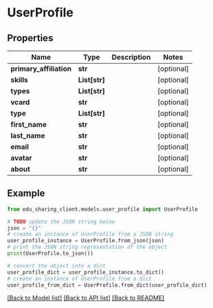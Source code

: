 # UserProfile


## Properties

Name | Type | Description | Notes
------------ | ------------- | ------------- | -------------
**primary_affiliation** | **str** |  | [optional] 
**skills** | **List[str]** |  | [optional] 
**types** | **List[str]** |  | [optional] 
**vcard** | **str** |  | [optional] 
**type** | **List[str]** |  | [optional] 
**first_name** | **str** |  | [optional] 
**last_name** | **str** |  | [optional] 
**email** | **str** |  | [optional] 
**avatar** | **str** |  | [optional] 
**about** | **str** |  | [optional] 

## Example

```python
from edu_sharing_client.models.user_profile import UserProfile

# TODO update the JSON string below
json = "{}"
# create an instance of UserProfile from a JSON string
user_profile_instance = UserProfile.from_json(json)
# print the JSON string representation of the object
print(UserProfile.to_json())

# convert the object into a dict
user_profile_dict = user_profile_instance.to_dict()
# create an instance of UserProfile from a dict
user_profile_from_dict = UserProfile.from_dict(user_profile_dict)
```
[[Back to Model list]](../README.md#documentation-for-models) [[Back to API list]](../README.md#documentation-for-api-endpoints) [[Back to README]](../README.md)


